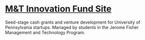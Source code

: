 # [M&T Innovation Fund Site](http://www.mandtinnovationfund.com/)
Seed-stage cash grants and venture development for University of Pennsylvania startups.
Managed by students in the Jerome Fisher Management and Technology Program.
